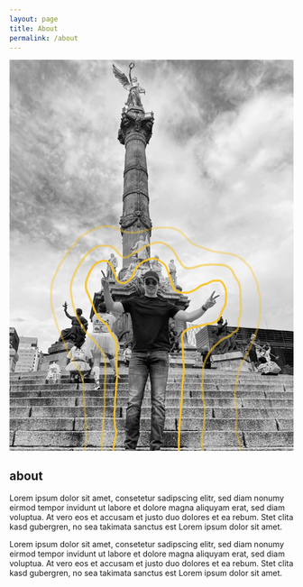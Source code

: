 ```yaml
---
layout: page
title: About
permalink: /about
---
```

<article class="pa3 pa5-ns">
  <img src="assets/alan.jpg" class="w-100 f5 measure" alt="Photo of outer space">
  <h1 class="f2">about</h1>
  <p class="measure lh-copy">
    Lorem ipsum dolor sit amet, consetetur sadipscing elitr, sed diam nonumy eirmod
    tempor invidunt ut labore et dolore magna aliquyam erat, sed diam voluptua. At
    vero eos et accusam et justo duo dolores et ea rebum. Stet clita kasd gubergren,
    no sea takimata sanctus est Lorem ipsum dolor sit amet.
  </p>
  <p class="measure lh-copy">
    Lorem ipsum dolor sit amet, consetetur sadipscing elitr, sed diam nonumy eirmod
    tempor invidunt ut labore et dolore magna aliquyam erat, sed diam voluptua. At
    vero eos et accusam et justo duo dolores et ea rebum. Stet clita kasd gubergren,
    no sea takimata sanctus est Lorem ipsum dolor sit amet.
  </p>
</article>
